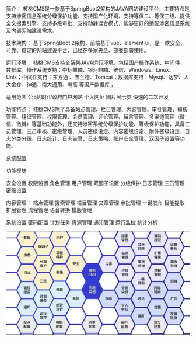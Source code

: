 简介：
核桃CMS是一款基于SpringBoot2架构的JAVA网站建设平台，主要特点是支持涉密信息系统分级保护功能、支持国产化环境、支持等保二、等保三级、提供全文搜索引擎、支持多级审批、支持动静混合模式，能够更好的适配涉密信息系统及内部网站建设需求。


技术架构：
基于SpringBoot 2架构，前端基于vue、element ui，是一款安全、可靠、稳定的网站建设平台，已经在多家央企、部委部署使用。

运行环境：
核桃CMS支持全系列JAVA运行环境，包括国产操作系统、中间件、数据库。操作系统支持：中标麒麟、银河麒麟、统信、Windows、Linux、Unix；中间件支持：东方通 、宝兰德、Tomcat；数据库支持：Mysql、达梦、人大金仓、神通、南大通用、瀚高 等国产数据库；


适用范围
公司/集团/政府门户网站
个人网址
图片展示类
快速的二次开发

功能特点：
核桃CMS除了具备站点管理、栏目管理、内容管理、审批管理、模板管理、组织管理、权限管理、会员管理、评论管理、留言管理、多渠道管理（微信、微博）等基础功能外，还支持涉密系统分级保护功能、等级保护功能，具备三员管理、三员审核、密级管理、人员密级设定、内容密级设定、附件密级设定、日志分类分级、日志统计、日志告警、日志策略、账户安全管理、双因子设置等功能。

系统配置

功能模块

安全设置
权限设置
角色管理
用户管理
双因子设置
分级保护
日志管理
三员管理
密级设置

内容管理：
站点管理
搜索管理
栏目管理
文章管理
审批管理
一键发布
智能提取
扩展管理
流程管理
语音转换
模版管理


系统设置
密码配置
计划任务
资源管理
通知管理
运行监控
统计分析

![输入图片说明](%E5%9B%BE%E7%89%871.png)



